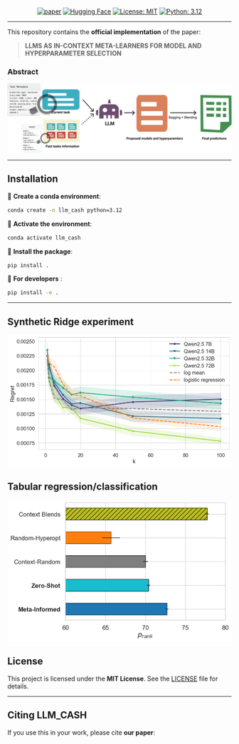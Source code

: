 <div align="center">
<h1></h1>

[![paper](https://img.shields.io/static/v1?label=arXiv&message=2402.03885&color=B31B1B&logo=arXiv)]()
[![Hugging Face](https://img.shields.io/badge/Hugging%20Face-FFD21E?logo=huggingface&logoColor=000)]()
[![License: MIT](https://img.shields.io/badge/License-MIT-blue)](https://opensource.org/license/MIT)
[![Python: 3.12](https://img.shields.io/badge/Python-3.12-blue)]()

</div>

---

This repository contains the **official implementation** of the paper:  

> **LLMS AS IN-CONTEXT META-LEARNERS FOR MODEL AND
HYPERPARAMETER SELECTION**  

### Abstract  


![main figure](figures/overview.png)  

---

## Installation  

🔹 **Create a conda environment**:  
```bash
conda create -n llm_cash python=3.12
```  
🔹 **Activate the environment**:  
```bash
conda activate llm_cash
```  
🔹 **Install the package**:  
```bash
pip install .
```   
🔹 **For developers** :  
```bash
pip install -e .
```  

---

## Synthetic Ridge experiment

![Synthetic ridge experiment](figures/Regret_vs_k.png)  

## Tabular regression/classification

![Tabular Kaggle experiment](figures/horizontal_p_rank.png)


## License  

This project is licensed under the **MIT License**. See the [LICENSE](LICENSE) file for details.  

---

## Citing LLM_CASH

If you use this in your work, please cite **our paper**:  

```bibtex

```